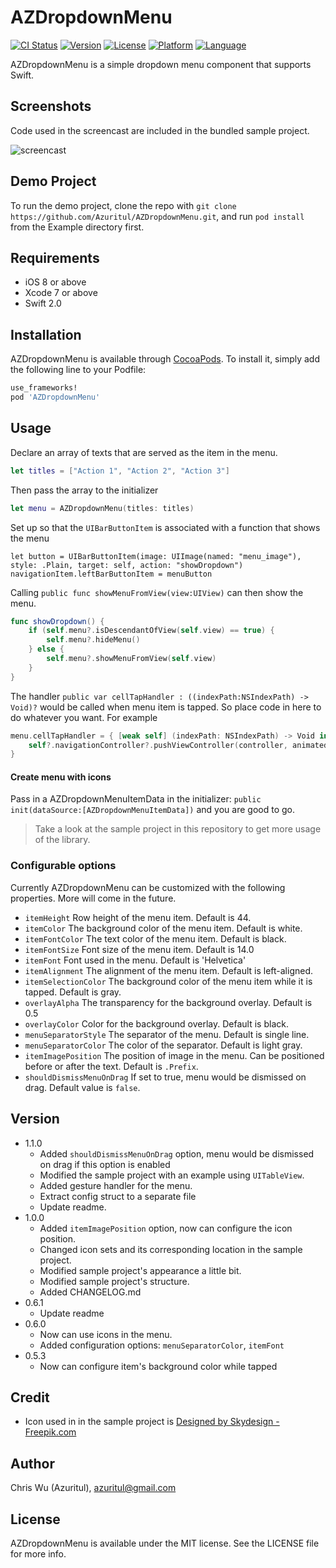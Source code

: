 # AZDropdownMenu

[![CI Status](http://img.shields.io/travis/Azuritul/AZDropdownMenu.svg?style=flat)](https://travis-ci.org/Azuritul/AZDropdownMenu)
[![Version](https://img.shields.io/cocoapods/v/AZDropdownMenu.svg?style=flat)](http://cocoapods.org/pods/AZDropdownMenu)
[![License](https://img.shields.io/cocoapods/l/AZDropdownMenu.svg?style=flat)](http://cocoapods.org/pods/AZDropdownMenu)
[![Platform](https://img.shields.io/cocoapods/p/AZDropdownMenu.svg?style=flat)](http://cocoapods.org/pods/AZDropdownMenu)
[![Language](https://img.shields.io/badge/swift-2.0-orange.svg)](http://swift.org)

AZDropdownMenu is a simple dropdown menu component that supports Swift.

## Screenshots
Code used in the screencast are included in the bundled sample project.

![screencast](https://cloud.githubusercontent.com/assets/879197/13528338/455c738a-e250-11e5-8671-312aa58a63e1.gif)

## Demo Project

To run the demo project, clone the repo with `git clone https://github.com/Azuritul/AZDropdownMenu.git`, and run `pod install` from the Example directory first.

## Requirements
- iOS 8 or above
- Xcode 7 or above
- Swift 2.0

## Installation

AZDropdownMenu is available through [CocoaPods](http://cocoapods.org). To install
it, simply add the following line to your Podfile:

```ruby
use_frameworks!
pod 'AZDropdownMenu'
```

## Usage

Declare an array of texts that are served as the item in the menu.
```swift
let titles = ["Action 1", "Action 2", "Action 3"]
```
Then pass the array to the initializer
```swift
let menu = AZDropdownMenu(titles: titles)
```

Set up so that the `UIBarButtonItem` is associated with a function that shows the menu
```
let button = UIBarButtonItem(image: UIImage(named: "menu_image"), style: .Plain, target: self, action: "showDropdown")
navigationItem.leftBarButtonItem = menuButton
```

Calling `public func showMenuFromView(view:UIView)` can then show the menu.
```swift
func showDropdown() {
    if (self.menu?.isDescendantOfView(self.view) == true) {
        self.menu?.hideMenu()
    } else {
        self.menu?.showMenuFromView(self.view)
    }
}
```

The handler `public var cellTapHandler : ((indexPath:NSIndexPath) -> Void)?` would be called
when menu item is tapped. So place code in here to do whatever you want. For example

```swift
menu.cellTapHandler = { [weak self] (indexPath: NSIndexPath) -> Void in
    self?.navigationController?.pushViewController(controller, animated:true)
}
```

#### Create menu with icons
Pass in a AZDropdownMenuItemData in the initializer: `public init(dataSource:[AZDropdownMenuItemData])` and you are good to go.

> Take a look at the sample project in this repository to get more usage of the library.

### Configurable options
Currently AZDropdownMenu can be customized with the following properties. More will come in the future.

- `itemHeight` Row height of the menu item. Default is 44.
- `itemColor` The background color of the menu item. Default is white.
- `itemFontColor` The text color of the menu item. Default is black.
- `itemFontSize` Font size of the menu item. Default is 14.0
- `itemFont` Font used in the menu. Default is 'Helvetica'
- `itemAlignment` The alignment of the menu item. Default is left-aligned.
- `itemSelectionColor` The background color of the menu item while it is tapped. Default is gray.
- `overlayAlpha` The transparency for the background overlay. Default is 0.5
- `overlayColor` Color for the background overlay. Default is black.
- `menuSeparatorStyle` The separator of the menu. Default is single line.
- `menuSeparatorColor` The color of the separator. Default is light gray.
- `itemImagePosition` The position of image in the menu. Can be positioned before or after the text. Default is `.Prefix`.
- `shouldDismissMenuOnDrag` If set to true, menu would be dismissed on drag. Default value is `false`.

## Version
- 1.1.0
   - Added `shouldDismissMenuOnDrag` option, menu would be dismissed on drag if this option is enabled
   - Modified the sample project with an example using `UITableView`.
   - Added gesture handler for the menu.
   - Extract config struct to a separate file
   - Update readme.
- 1.0.0
   - Added `itemImagePosition` option, now can configure the icon position.
   - Changed icon sets and its corresponding location in the sample project.
   - Modified sample project's appearance a little bit.
   - Modified sample project's structure.
   - Added CHANGELOG.md
- 0.6.1
   - Update readme
- 0.6.0
   - Now can use icons in the menu.
   - Added configuration options: `menuSeparatorColor`, `itemFont`
- 0.5.3
   - Now can configure item's background color while tapped

## Credit
- Icon used in in the sample project is [Designed by Skydesign - Freepik.com](http://www.freepik.com/free-photos-vectors/people)

## Author
Chris Wu (Azuritul), azuritul@gmail.com

## License
AZDropdownMenu is available under the MIT license. See the LICENSE file for more info.
